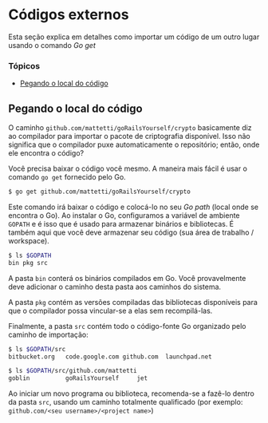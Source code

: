# Códigos externos <!-- omit in toc -->
Esta seção explica em detalhes como importar um código de um outro lugar usando o comando *Go get*

### Tópicos
- [Pegando o local do código](#pegando-o-local-do-c%c3%b3digo)

## Pegando o local do código
O caminho `github.com/mattetti/goRailsYourself/crypto` basicamente diz ao compilador para importar o pacote de criptografia disponível. Isso não significa que o compilador puxe automaticamente o repositório; então, onde ele encontra o código?

Você precisa baixar o código você mesmo. A maneira mais fácil é usar o comando `go get` fornecido pelo Go.

```bash
$ go get github.com/mattetti/goRailsYourself/crypto
```

Este comando irá baixar o código e colocá-lo no seu *Go path* (local onde se encontra o Go). Ao instalar o Go, configuramos a variável de ambiente `GOPATH` e é isso que é usado para armazenar binários e bibliotecas. É também aqui que você deve armazenar seu código (sua área de trabalho / workspace).

```bash
$ ls $GOPATH
bin	pkg	src
```

A pasta `bin` conterá os binários compilados em Go. Você provavelmente deve adicionar o caminho desta pasta aos caminhos do sistema.

A pasta `pkg` contém as versões compiladas das bibliotecas disponíveis para que o compilador possa vincular-se a elas sem recompilá-las.

Finalmente, a pasta `src` contém todo o código-fonte Go organizado pelo caminho de importação:

```bash
$ ls $GOPATH/src
bitbucket.org	code.google.com	github.com	launchpad.net
```

```bash
$ ls $GOPATH/src/github.com/mattetti
goblin			goRailsYourself		jet
```

Ao iniciar um novo programa ou biblioteca, recomenda-se a fazê-lo dentro da pasta `src`, usando um caminho totalmente qualificado (por exemplo: `github.com/<seu username>/<project name>`)